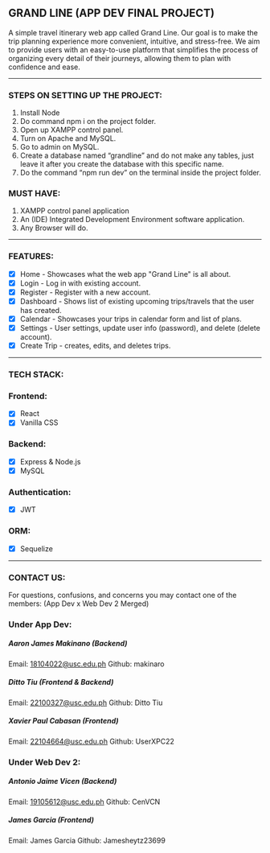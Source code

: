 ## GRAND LINE (APP DEV FINAL PROJECT)
A simple travel itinerary web app called Grand Line. Our goal is to make the trip planning experience more convenient, intuitive, and stress-free. We aim to provide users with an easy-to-use platform that simplifies the process of organizing every detail of their journeys, allowing them to plan with confidence and ease.

________________________________________________________________
### STEPS ON SETTING UP THE PROJECT:

1. Install Node
2. Do command npm i on the project folder.
3. Open up XAMPP control panel.
4. Turn on Apache and MySQL.
5. Go to admin on MySQL.
6. Create a database named “grandline” and do not make any tables, just leave it after you create the database with this specific name.
7. Do the command “npm run dev” on the terminal inside the project folder.

### MUST HAVE:
1.	XAMPP control panel application
2.	An (IDE) Integrated Development Environment software application.
3.	Any Browser will do.


________________________________________________________________
### FEATURES:
- [X] Home - Showcases what the web app "Grand Line" is all about.
- [X] Login - Log in with existing account.
- [X] Register - Register with a new account.
- [X] Dashboard - Shows list of existing upcoming trips/travels that the user has created.
- [X] Calendar - Showcases your trips in calendar form and list of plans.
- [X] Settings - User settings, update user info (password), and delete (delete account).
- [X] Create Trip - creates, edits, and deletes trips.

________________________________________________________________
### TECH STACK:

### Frontend:
- [X] React
- [X] Vanilla CSS

### Backend:
- [X] Express & Node.js
- [X] MySQL

### Authentication:
- [X] JWT

### ORM:
- [X] Sequelize

________________________________________________________________
### CONTACT US:

For questions, confusions, and concerns you may contact one of the members:
(App Dev x Web Dev 2 Merged)

### Under App Dev:

##### Aaron James Makinano (Backend)
  Email: 18104022@usc.edu.ph
Github: makinaro

##### Ditto Tiu (Frontend & Backend)
  Email: 22100327@usc.edu.ph
Github: Ditto Tiu

##### Xavier Paul Cabasan (Frontend)
  Email: 22104664@usc.edu.ph
Github: UserXPC22

### Under Web Dev 2:

##### Antonio Jaime Vicen (Backend)
  Email: 19105612@usc.edu.ph
Github: CenVCN

##### James Garcia (Frontend)
  Email: James Garcia
Github: Jamesheytz23699
